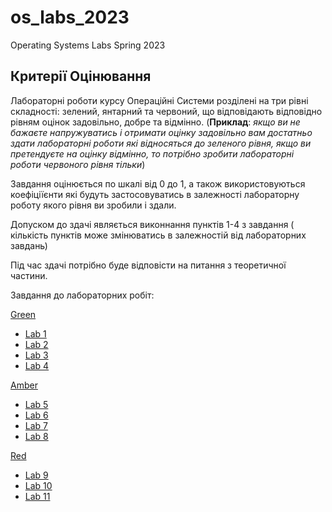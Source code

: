 # os_labs_2023

Operating Systems Labs Spring 2023

## Критерії Оцінювання

Лабораторні роботи курсу Операційні Системи розділені на три рівні складності: зелений, янтарний та червоний, що відповідають відповідно рівням оцінок задовільно, добре та відмінно. (**Приклад**: *якщо ви не бажаєте напружуватись і отримати оцінку задовільно вам достатньо здати лабораторні роботи які відносяться до зеленого рівня, якщо ви претендуєте на оцінку відмінно, то потрібно зробити лабораторні роботи червоного рівня тільки*)

Завдання оцінюється по шкалі від 0 до 1, а також використовуються коефіціїєнти які будуть застосовуватись в залежності лабораторну роботу якого рівня ви зробили і здали.

Допуском до здачі являється виконнання пунктів 1-4 з завдання ( кількість пунктів може змінюватись в залежностій від лабораторних завдань)

Під час здачі потрібно буде відповісти на питання з теоретичної частини.

Завдання до лабораторних робіт:

[Green](green)

- [Lab 1](/green/lab1.md)
- [Lab 2](/labs/os_labs_2023/green/lab2.md)
- [Lab 3](/labs/os_labs_2023/green/lab3.md)
- [Lab 4](/lab/os_labs_2023/green/lab4.md)

[Amber](amber)

- [Lab 5](/lab/os_labs_2023/amber/lab5.md)
- [Lab 6](/lab/os_labs_2023/amber/lab6.md)
- [Lab 7](lab/os_labs_2023/amber/lab7.md)
- [Lab 8](lab/os_labs_2023/amber/lab8.md)

[Red](red)

- [Lab 9](lab/os_labs_2023/red/lab9.md)
- [Lab 10](lab/os_labs_2023/red/lab10.md)
- [Lab 11](lab/os_labs_2023/red/lab11.md)
